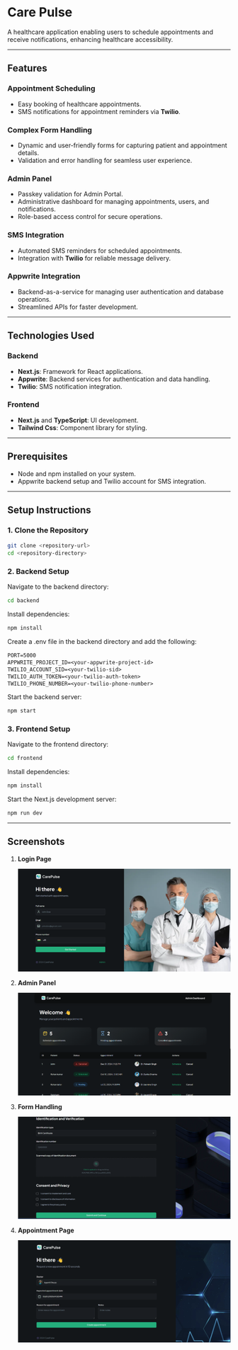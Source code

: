 # Care Pulse

A healthcare application enabling users to schedule appointments and receive notifications, enhancing healthcare accessibility.

---

## Features

### Appointment Scheduling
- Easy booking of healthcare appointments.
- SMS notifications for appointment reminders via **Twilio**.

### Complex Form Handling
- Dynamic and user-friendly forms for capturing patient and appointment details.
- Validation and error handling for seamless user experience.

### Admin Panel
- Passkey validation for Admin Portal.
- Administrative dashboard for managing appointments, users, and notifications.
- Role-based access control for secure operations.

### SMS Integration
- Automated SMS reminders for scheduled appointments.
- Integration with **Twilio** for reliable message delivery.

### Appwrite Integration
- Backend-as-a-service for managing user authentication and database operations.
- Streamlined APIs for faster development.

---

## Technologies Used

### Backend
- **Next.js**: Framework for React applications.
- **Appwrite**: Backend services for authentication and data handling.
- **Twilio**: SMS notification integration.

### Frontend
- **Next.js** and **TypeScript**: UI development.
- **Tailwind Css**: Component library for styling.

---

## Prerequisites

- Node and npm installed on your system.
- Appwrite backend setup and Twilio account for SMS integration.

---

## Setup Instructions

### 1. Clone the Repository
```bash
git clone <repository-url>
cd <repository-directory>
```

### 2. Backend Setup
Navigate to the backend directory:

```bash
cd backend
```

Install dependencies:

```bash
npm install
```

Create a .env file in the backend directory and add the following:

```env
PORT=5000
APPWRITE_PROJECT_ID=<your-appwrite-project-id>
TWILIO_ACCOUNT_SID=<your-twilio-sid>
TWILIO_AUTH_TOKEN=<your-twilio-auth-token>
TWILIO_PHONE_NUMBER=<your-twilio-phone-number>
```

Start the backend server:

```bash
npm start
```

### 3. Frontend Setup
Navigate to the frontend directory:

```bash
cd frontend
```

Install dependencies:

```bash
npm install
```

Start the Next.js development server:

```bash
npm run dev
```

---

## Screenshots

1. **Login Page**

   ![Login Page](./screenshots/CLogin.png)

2. **Admin Panel**

   ![Admin Panel](./screenshots/Admin.png)

3. **Form Handling**

   ![Form Handling](./screenshots/Form.png)

4. **Appointment Page**

   ![Appointment Page](./screenshots/Book.png)
